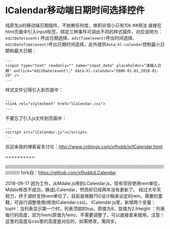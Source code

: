 lCalendar移动端日期时间选择控件
==========
纯原生js的移动端日期插件，不依赖任何库，体积非常小只有10k
##用法
直接在html页面中引入input标签，绑定三种事件可调出不同的样式插件，对应说明为：`editDate(event)` 呼出日期选择、`editTime(event)`呼出时间选择、`editDateTime(event)`呼出日期时间选择，此外提供`data-hl-calendar`控制最小日期和最大日期：
```
...
<input type="text" readonly="" name="input_date" placeholder="请输入日期" onClick="editDate(event);" data-hl-calendar="2000-01-01,2018-01-29" />
...
```
样式文件记得引入到页面中：
```
...
<link rel="stylesheet" href="lCalendar.css">
...
```
不要忘了引入js文件到页面中：
```
...
<script src="lCalendar.js"></script>
...
```
欢迎来我的博客留言讨论：http://www.cnblogs.com/xfhxbb/p/lCalendar.html





==========



////////////////////////////////////////////////////////////////////////////////////////////////////////////
fork自：https://github.com/xfhxbb/LCalendar


2018-09-17
因为工作，从Mdate.js用到LCalendar.js，现有项目使用rem单位，Mdate修改不成功，换成LCalendar，然而却已经两年没有更新了。
经过大半天努力，终于调好支持rem单位了，目前是根据750设计稿来设定的rem，需要的童鞋，可自行调整使用(修改lCalendar.css)。
lCalendar.js里，新增两个变量：
topH：当列表显示第一个时，列表顶部的top，原值为8，现值为2
lHeight ：列表每行的高度，现为1rem(原值为1em)，不需要调整了，可以直接拿来就用，注意！这里的高度与css里的高度是对应的，如需修改，需同步。

